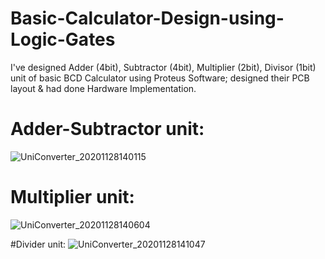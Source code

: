 # Basic-Calculator-Design-using-Logic-Gates
I've designed Adder (4bit), Subtractor (4bit), Multiplier (2bit), Divisor (1bit) unit of basic BCD Calculator using Proteus Software; designed their PCB layout & had done Hardware Implementation.

# Adder-Subtractor unit:
![UniConverter_20201128140115](https://user-images.githubusercontent.com/69683125/100496913-3e8efd80-3182-11eb-89a3-95d7fa34ab9e.gif)

# Multiplier unit:
![UniConverter_20201128140604](https://user-images.githubusercontent.com/69683125/100497017-ec021100-3182-11eb-8529-f120b0154629.gif)

#Divider unit:
![UniConverter_20201128141047](https://user-images.githubusercontent.com/69683125/100497131-8bbf9f00-3183-11eb-85d2-a84294bbd82a.gif)

